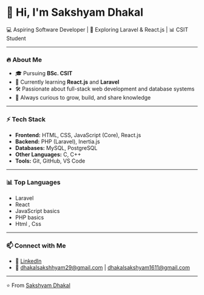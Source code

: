# 👋 Hi, I'm Sakshyam Dhakal  

💻 Aspiring Software Developer | 🚀 Exploring Laravel & React.js | 📊 CSIT Student  

---

### 🔥 About Me  
- 🎓 Pursuing **BSc. CSIT**  
- 🌱 Currently learning **React.js** and **Laravel** 
- 🛠️ Passionate about full-stack web development and database systems  
- 📖 Always curious to grow, build, and share knowledge  

---

### ⚡ Tech Stack  
- **Frontend:** HTML, CSS, JavaScript (Core), React.js  
- **Backend:** PHP (Laravel), Inertia.js  
- **Databases:** MySQL, PostgreSQL  
- **Other Languages:** C, C++  
- **Tools:** Git, GitHub, VS Code  

---


### 📊 Top Languages  
- Laravel
- React
- JavaScript basics  
- PHP basics
- Html , Css 


---

### 📫 Connect with Me  
- 💼 [LinkedIn](https://www.linkedin.com/in/sakshyam-dhakal-0a1018384/)  
- 📧 dhakalsakshhyam29@gmail.com | dhakalsakshyam1611@gmail.com  

---

⭐️ From [Sakshyam Dhakal](https://github.com/Sakshyamdhakal)  
